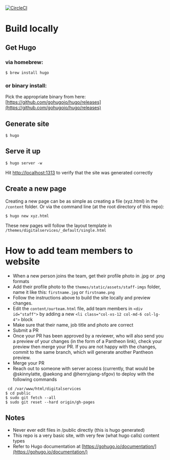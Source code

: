 [![CircleCI](https://circleci.com/gh/SFDigitalServices/sfdigitalservices.svg?style=svg)](https://circleci.com/gh/SFDigitalServices/sfdigitalservices)

# Build locally
## Get Hugo
### via homebrew:
```
$ brew install hugo
```
### or binary install:
Pick the appropriate binary from here:
[https://github.com/gohugoio/hugo/releases](https://github.com/gohugoio/hugo/releases)

## Generate site

```
$ hugo
```

## Serve it up
```
$ hugo server -w
```
Hit [http://localhost:1313](http://localhost:1313) to verify that the site was generated correctly

## Create a new page
Creating a new page can be as simple as creating a file (xyz.html) in the `/content` folder.  Or via the command line (at the root directory of this repo):

```
$ hugo new xyz.html
```
These new pages will follow the layout template in `/themes/digitalservices/_default/single.html`

# How to add team members to website

* When a new person joins the team, get their profile photo in .jpg or .png formats
* Add their profile photo to the `themes/static/assets/staff-imgs` folder, name it like this: `firstname.jpg` or `firstname.png`
* Follow the instructions above to build the site locally and preview changes.
* Edit the `content/ourteam.html` file, add team members in `<div id="staff">` by adding a new `<li class="col-xs-12 col-md-6 col-lg-4">` block
* Make sure that their name, job title and photo are correct
* Submit a PR 
* Once your PR has been approved by a reviewer, who will also send you a preview of your changes (in the form of a Pantheon link), check your preview then merge your PR. If you are not happy with the changes, commit to the same branch, which will generate another Pantheon preview.
* Merge your PR
* Reach out to someone with server access (currently, that would be @skinnylatte, @aekong and @henryjiang-sfgov) to deploy with the following commands

```
 cd /var/www/html/digitalservices
$ cd public
$ sudo git fetch --all
$ sudo git reset --hard origin/gh-pages
```

## Notes
* Never ever edit files in /public directly (this is hugo generated)
* This repo is a very basic site, with very few (what hugo calls) content types
* Refer to Hugo documentation at [https://gohugo.io/documentation/](https://gohugo.io/documentation/)
